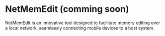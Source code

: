 # NetMemEdit (comming soon)
NetMemEdit is an innovative tool designed to facilitate memory editing over a local network, seamlessly connecting mobile devices to a host system.

